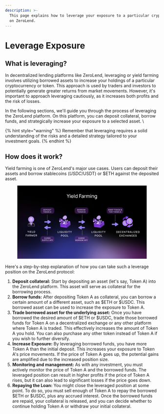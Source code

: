 ```yaml
---
description: >-
  This page explains how to leverage your exposure to a particular crypto asset
  on ZeroLend.
---
```


# Leverage Exposure

## What is leveraging?

In decentralized lending platforms like ZeroLend, leveraging or yield farming involves utilizing borrowed assets to increase your holdings of a particular cryptocurrency or token. This approach is used by traders and investors to potentially generate greater returns from market movements. However, it's important to approach leveraging cautiously, as it increases both profits and the risk of losses.&#x20;

In the following sections, we'll guide you through the process of leveraging the ZeroLend platform. On this platform, you can deposit collateral, borrow funds, and strategically increase your exposure to a selected asset. \


{% hint style="warning" %}
Remember that leveraging requires a solid understanding of the risks and a detailed strategy tailored to your investment goals.
{% endhint %}

## How does it work?

Yield farming is one of ZeroLend's major use cases. Users can deposit their assets and borrow stablecoins ($USDC/$USDT) or $ETH against the deposited asset.

<figure><img src="../../.gitbook/assets/ZL Doc - Yield Farming.png" alt=""><figcaption></figcaption></figure>

Here's a step-by-step explanation of how you can take such a leverage position on the ZeroLend protocol:

1. **Deposit collateral:** Start by depositing an asset (let's say, Token A) into the ZeroLend platform. This asset will serve as collateral for the borrowing process.
2. **Borrow funds:** After depositing Token A as collateral, you can borrow a certain amount of a different asset, such as $ETH or $USDC. This borrowed asset can be used to increase the exposure to Token A.
3. **Trade borrowed asset for the underlying asset:** Once you have borrowed the desired amount of $ETH or $USDC, trade those borrowed funds for Token A on a decentralized exchange or any other platform where Token A is traded. This effectively increases the amount of Token A you hold. You can also purchase any other token instead of Token A if you wish to further diversify.
4. **Increase Exposure:** By leveraging borrowed funds, you have more Token A than the initial deposit. This increases your exposure to Token A's price movements. If the price of Token A goes up, the potential gains are amplified due to the increased position size.&#x20;
5. **Monitoring and management:** As with any investment, you must actively monitor the price of Token A and the borrowed funds. The leveraged position can result in higher profits if the price of Token A rises, but it can also lead to significant losses if the price goes down.
6. **Repaying the Loan:** You might close the leveraged position at some point. To do so, you must sell enough of Token A to repay the borrowed $ETH or $USDC, plus any accrued interest. Once the borrowed funds are repaid, your collateral is released, and you can decide whether to continue holding Token A or withdraw your initial collateral.
